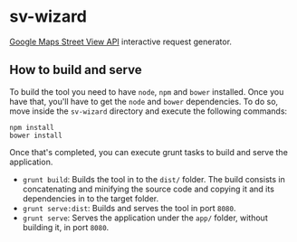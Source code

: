 # sv-wizard
[Google Maps Street View API](https://developers.google.com/maps/documentation/streetview/intro) interactive request generator.

## How to build and serve
To build the tool you need to have `node`, `npm` and `bower` installed. Once you have that, you'll have to get the `node` and `bower` dependencies. To do so, move inside the `sv-wizard` directory and execute the following commands:

    npm install
    bower install

Once that's completed, you can execute grunt tasks to build and serve the application.

* `grunt build`: Builds the tool in to the `dist/` folder. The build consists in concatenating and minifying the source code and copying it and its dependencies in to the target folder.
* `grunt serve:dist`: Builds and serves the tool in port `8080`.
* `grunt serve`: Serves the application under the `app/` folder, without building it, in port `8080`.
